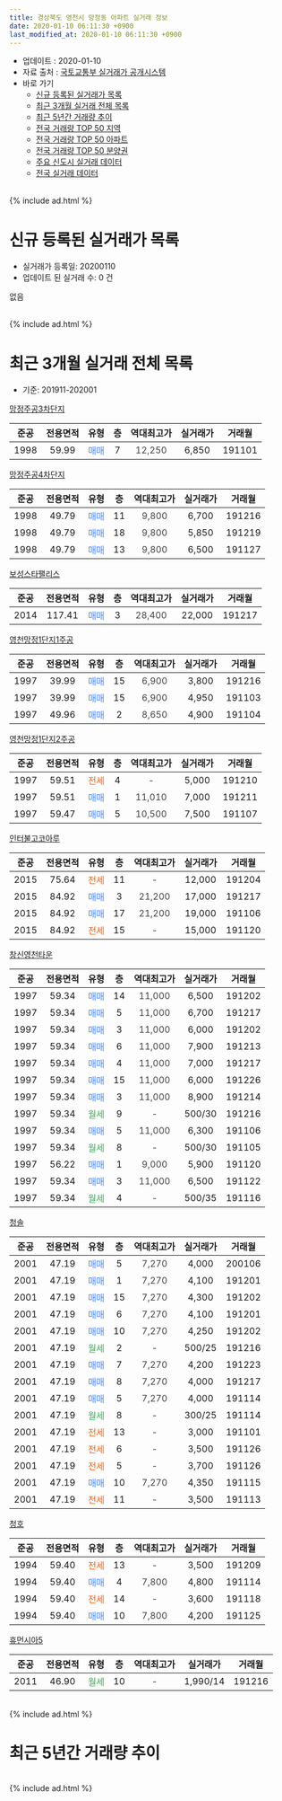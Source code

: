 ```yaml
---
title: 경상북도 영천시 망정동 아파트 실거래 정보
date: 2020-01-10 06:11:30 +0900
last_modified_at: 2020-01-10 06:11:30 +0900
---
```


* 업데이트 : 2020-01-10
* 자료 출처 : [국토교통부 실거래가 공개시스템](http://rt.molit.go.kr)
* 바로 가기
    * [신규 등록된 실거래가 목록](#신규-등록된-실거래가-목록)
    * [최근 3개월 실거래 전체 목록](#최근-3개월-실거래-전체-목록)
    * [최근 5년간 거래량 추이](#최근-5년간-거래량-추이)
    * [전국 거래량 TOP 50 지역](https://inasie.github.io/apt-trade-info/최근-3개월-전국에서-가장-거래가-많이-발생한-지역)
    * [전국 거래량 TOP 50 아파트](https://inasie.github.io/apt-trade-info/최근-3개월-전국에서-가장-거래가-많이-발생한-아파트)
    * [전국 거래량 TOP 50 분양권](https://inasie.github.io/apt-trade-info/최근-3개월-전국에서-가장-거래가-많이-발생한-분양권)
    * [주요 신도시 실거래 데이터](https://inasie.github.io/apt-trade-info/주요-신도시)
    * [전국 실거래 데이터](https://inasie.github.io/apt-trade-info/전국)
<br>
{% include ad.html %}
<br>

# 신규 등록된 실거래가 목록
* 실거래가 등록일: 20200110
* 업데이트 된 실거래 수: 0 건

없음

<br>
{% include ad.html %}
<br>

# 최근 3개월 실거래 전체 목록
* 기준: 201911-202001


[망정주공3차단지](https://search.naver.com/search.naver?query=%EA%B2%BD%EC%83%81%EB%B6%81%EB%8F%84+%EC%98%81%EC%B2%9C%EC%8B%9C+%EB%A7%9D%EC%A0%95%EB%8F%99+%EB%A7%9D%EC%A0%95%EC%A3%BC%EA%B3%B53%EC%B0%A8%EB%8B%A8%EC%A7%80)

|준공|전용면적|유형|층|역대최고가|실거래가|거래월|
|:---:|:---:|:---:|:---:|:---:|:---:|:---:|
|1998|59.99|<span style="color:#4285f3">매매</span>|7|<span style="color:#444444">12,250</span>|6,850|191101|

[망정주공4차단지](https://search.naver.com/search.naver?query=%EA%B2%BD%EC%83%81%EB%B6%81%EB%8F%84+%EC%98%81%EC%B2%9C%EC%8B%9C+%EB%A7%9D%EC%A0%95%EB%8F%99+%EB%A7%9D%EC%A0%95%EC%A3%BC%EA%B3%B54%EC%B0%A8%EB%8B%A8%EC%A7%80)

|준공|전용면적|유형|층|역대최고가|실거래가|거래월|
|:---:|:---:|:---:|:---:|:---:|:---:|:---:|
|1998|49.79|<span style="color:#4285f3">매매</span>|11|<span style="color:#444444">9,800</span>|6,700|191216|
|1998|49.79|<span style="color:#4285f3">매매</span>|18|<span style="color:#444444">9,800</span>|5,850|191219|
|1998|49.79|<span style="color:#4285f3">매매</span>|13|<span style="color:#444444">9,800</span>|6,500|191127|

[보성스타팰리스](https://search.naver.com/search.naver?query=%EA%B2%BD%EC%83%81%EB%B6%81%EB%8F%84+%EC%98%81%EC%B2%9C%EC%8B%9C+%EB%A7%9D%EC%A0%95%EB%8F%99+%EB%B3%B4%EC%84%B1%EC%8A%A4%ED%83%80%ED%8C%B0%EB%A6%AC%EC%8A%A4)

|준공|전용면적|유형|층|역대최고가|실거래가|거래월|
|:---:|:---:|:---:|:---:|:---:|:---:|:---:|
|2014|117.41|<span style="color:#4285f3">매매</span>|3|<span style="color:#444444">28,400</span>|22,000|191217|

[영천망정1단지1주공](https://search.naver.com/search.naver?query=%EA%B2%BD%EC%83%81%EB%B6%81%EB%8F%84+%EC%98%81%EC%B2%9C%EC%8B%9C+%EB%A7%9D%EC%A0%95%EB%8F%99+%EC%98%81%EC%B2%9C%EB%A7%9D%EC%A0%951%EB%8B%A8%EC%A7%801%EC%A3%BC%EA%B3%B5)

|준공|전용면적|유형|층|역대최고가|실거래가|거래월|
|:---:|:---:|:---:|:---:|:---:|:---:|:---:|
|1997|39.99|<span style="color:#4285f3">매매</span>|15|<span style="color:#444444">6,900</span>|3,800|191216|
|1997|39.99|<span style="color:#4285f3">매매</span>|15|<span style="color:#444444">6,900</span>|4,950|191103|
|1997|49.96|<span style="color:#4285f3">매매</span>|2|<span style="color:#444444">8,650</span>|4,900|191104|

[영천망정1단지2주공](https://search.naver.com/search.naver?query=%EA%B2%BD%EC%83%81%EB%B6%81%EB%8F%84+%EC%98%81%EC%B2%9C%EC%8B%9C+%EB%A7%9D%EC%A0%95%EB%8F%99+%EC%98%81%EC%B2%9C%EB%A7%9D%EC%A0%951%EB%8B%A8%EC%A7%802%EC%A3%BC%EA%B3%B5)

|준공|전용면적|유형|층|역대최고가|실거래가|거래월|
|:---:|:---:|:---:|:---:|:---:|:---:|:---:|
|1997|59.51|<span style="color:#ff5a00">전세</span>|4|<span style="color:#444444">-</span>|5,000|191210|
|1997|59.51|<span style="color:#4285f3">매매</span>|1|<span style="color:#444444">11,010</span>|7,000|191211|
|1997|59.47|<span style="color:#4285f3">매매</span>|5|<span style="color:#444444">10,500</span>|7,500|191107|

[인터불고코아루](https://search.naver.com/search.naver?query=%EA%B2%BD%EC%83%81%EB%B6%81%EB%8F%84+%EC%98%81%EC%B2%9C%EC%8B%9C+%EB%A7%9D%EC%A0%95%EB%8F%99+%EC%9D%B8%ED%84%B0%EB%B6%88%EA%B3%A0%EC%BD%94%EC%95%84%EB%A3%A8)

|준공|전용면적|유형|층|역대최고가|실거래가|거래월|
|:---:|:---:|:---:|:---:|:---:|:---:|:---:|
|2015|75.64|<span style="color:#ff5a00">전세</span>|11|<span style="color:#444444">-</span>|12,000|191204|
|2015|84.92|<span style="color:#4285f3">매매</span>|3|<span style="color:#444444">21,200</span>|17,000|191217|
|2015|84.92|<span style="color:#4285f3">매매</span>|17|<span style="color:#444444">21,200</span>|19,000|191106|
|2015|84.92|<span style="color:#ff5a00">전세</span>|15|<span style="color:#444444">-</span>|15,000|191120|

[창신영천타운](https://search.naver.com/search.naver?query=%EA%B2%BD%EC%83%81%EB%B6%81%EB%8F%84+%EC%98%81%EC%B2%9C%EC%8B%9C+%EB%A7%9D%EC%A0%95%EB%8F%99+%EC%B0%BD%EC%8B%A0%EC%98%81%EC%B2%9C%ED%83%80%EC%9A%B4)

|준공|전용면적|유형|층|역대최고가|실거래가|거래월|
|:---:|:---:|:---:|:---:|:---:|:---:|:---:|
|1997|59.34|<span style="color:#4285f3">매매</span>|14|<span style="color:#444444">11,000</span>|6,500|191202|
|1997|59.34|<span style="color:#4285f3">매매</span>|5|<span style="color:#444444">11,000</span>|6,700|191217|
|1997|59.34|<span style="color:#4285f3">매매</span>|3|<span style="color:#444444">11,000</span>|6,000|191202|
|1997|59.34|<span style="color:#4285f3">매매</span>|6|<span style="color:#444444">11,000</span>|7,900|191213|
|1997|59.34|<span style="color:#4285f3">매매</span>|4|<span style="color:#444444">11,000</span>|7,000|191217|
|1997|59.34|<span style="color:#4285f3">매매</span>|15|<span style="color:#444444">11,000</span>|6,000|191226|
|1997|59.34|<span style="color:#4285f3">매매</span>|3|<span style="color:#444444">11,000</span>|8,900|191214|
|1997|59.34|<span style="color:#34a853">월세</span>|9|<span style="color:#444444">-</span>|500/30|191216|
|1997|59.34|<span style="color:#4285f3">매매</span>|5|<span style="color:#444444">11,000</span>|6,300|191106|
|1997|59.34|<span style="color:#34a853">월세</span>|8|<span style="color:#444444">-</span>|500/30|191105|
|1997|56.22|<span style="color:#4285f3">매매</span>|1|<span style="color:#444444">9,000</span>|5,900|191120|
|1997|59.34|<span style="color:#4285f3">매매</span>|3|<span style="color:#444444">11,000</span>|6,500|191122|
|1997|59.34|<span style="color:#34a853">월세</span>|4|<span style="color:#444444">-</span>|500/35|191116|

[청솔](https://search.naver.com/search.naver?query=%EA%B2%BD%EC%83%81%EB%B6%81%EB%8F%84+%EC%98%81%EC%B2%9C%EC%8B%9C+%EB%A7%9D%EC%A0%95%EB%8F%99+%EC%B2%AD%EC%86%94)

|준공|전용면적|유형|층|역대최고가|실거래가|거래월|
|:---:|:---:|:---:|:---:|:---:|:---:|:---:|
|2001|47.19|<span style="color:#4285f3">매매</span>|5|<span style="color:#444444">7,270</span>|4,000|200106|
|2001|47.19|<span style="color:#4285f3">매매</span>|1|<span style="color:#444444">7,270</span>|4,100|191201|
|2001|47.19|<span style="color:#4285f3">매매</span>|15|<span style="color:#444444">7,270</span>|4,300|191202|
|2001|47.19|<span style="color:#4285f3">매매</span>|6|<span style="color:#444444">7,270</span>|4,100|191201|
|2001|47.19|<span style="color:#4285f3">매매</span>|10|<span style="color:#444444">7,270</span>|4,250|191202|
|2001|47.19|<span style="color:#34a853">월세</span>|2|<span style="color:#444444">-</span>|500/25|191216|
|2001|47.19|<span style="color:#4285f3">매매</span>|7|<span style="color:#444444">7,270</span>|4,200|191223|
|2001|47.19|<span style="color:#4285f3">매매</span>|8|<span style="color:#444444">7,270</span>|4,000|191217|
|2001|47.19|<span style="color:#4285f3">매매</span>|5|<span style="color:#444444">7,270</span>|4,000|191114|
|2001|47.19|<span style="color:#34a853">월세</span>|8|<span style="color:#444444">-</span>|300/25|191114|
|2001|47.19|<span style="color:#ff5a00">전세</span>|13|<span style="color:#444444">-</span>|3,000|191101|
|2001|47.19|<span style="color:#ff5a00">전세</span>|6|<span style="color:#444444">-</span>|3,500|191126|
|2001|47.19|<span style="color:#ff5a00">전세</span>|5|<span style="color:#444444">-</span>|3,700|191126|
|2001|47.19|<span style="color:#4285f3">매매</span>|10|<span style="color:#444444">7,270</span>|4,350|191115|
|2001|47.19|<span style="color:#ff5a00">전세</span>|11|<span style="color:#444444">-</span>|3,500|191113|


<script async src="//pagead2.googlesyndication.com/pagead/js/adsbygoogle.js"></script>
<!-- 기본 -->
<ins class="adsbygoogle"
     style="display:block"
     data-ad-client="ca-pub-2446590836940007"
     data-ad-slot="1659523306"
     data-ad-format="auto"
     data-full-width-responsive="true"></ins>
<script>
(adsbygoogle = window.adsbygoogle || []).push({});
</script>


[청호](https://search.naver.com/search.naver?query=%EA%B2%BD%EC%83%81%EB%B6%81%EB%8F%84+%EC%98%81%EC%B2%9C%EC%8B%9C+%EB%A7%9D%EC%A0%95%EB%8F%99+%EC%B2%AD%ED%98%B8)

|준공|전용면적|유형|층|역대최고가|실거래가|거래월|
|:---:|:---:|:---:|:---:|:---:|:---:|:---:|
|1994|59.40|<span style="color:#ff5a00">전세</span>|13|<span style="color:#444444">-</span>|3,500|191209|
|1994|59.40|<span style="color:#4285f3">매매</span>|4|<span style="color:#444444">7,800</span>|4,800|191114|
|1994|59.40|<span style="color:#ff5a00">전세</span>|14|<span style="color:#444444">-</span>|3,600|191118|
|1994|59.40|<span style="color:#4285f3">매매</span>|10|<span style="color:#444444">7,800</span>|4,200|191125|

[휴먼시아5](https://search.naver.com/search.naver?query=%EA%B2%BD%EC%83%81%EB%B6%81%EB%8F%84+%EC%98%81%EC%B2%9C%EC%8B%9C+%EB%A7%9D%EC%A0%95%EB%8F%99+%ED%9C%B4%EB%A8%BC%EC%8B%9C%EC%95%845)

|준공|전용면적|유형|층|역대최고가|실거래가|거래월|
|:---:|:---:|:---:|:---:|:---:|:---:|:---:|
|2011|46.90|<span style="color:#34a853">월세</span>|10|<span style="color:#444444">-</span>|1,990/14|191216|


<br>
{% include ad.html %}
<br>

# 최근 5년간 거래량 추이


<div style="width:100%;">
    <canvas id="deal_progress" height="200"></canvas>
</div>

<script>
new Chart(document.getElementById("deal_progress"), {
    type: 'line',
    data: {
        labels: ['201501','201502','201503','201504','201505','201506','201507','201508','201509','201510','201511','201512','201601','201602','201603','201604','201605','201606','201607','201608','201609','201610','201611','201612','201701','201702','201703','201704','201705','201706','201707','201708','201709','201710','201711','201712','201801','201802','201803','201804','201805','201806','201807','201808','201809','201810','201811','201812','201901','201902','201903','201904','201905','201906','201907','201908','201909','201910','201911','201912','202001'],
        datasets: [{
            label: '매매',
            pointRadius: 1,
            data: [38, 19, 34, 27, 29, 34, 33, 27, 37, 53, 40, 17, 16, 17, 22, 25, 23, 13, 14, 23, 17, 21, 16, 25, 20, 31, 31, 26, 15, 21, 15, 15, 20, 15, 18, 16, 28, 23, 28, 22, 15, 20, 11, 11, 14, 20, 17, 11, 17, 18, 32, 19, 12, 14, 17, 12, 15, 11, 13, 19, 1],
            borderColor: "rgba(255, 201, 14, 1)",
            backgroundColor: "rgba(255, 201, 14, 0.5)",
            fill: false,
            lineTension: 0
        },{
            label: '전월세',
            pointRadius: 1,
            data: [18, 12, 23, 74, 81, 45, 8, 14, 11, 16, 10, 21, 27, 46, 25, 61, 94, 56, 22, 3, 9, 17, 13, 10, 10, 21, 22, 59, 94, 41, 13, 27, 6, 24, 14, 20, 42, 16, 23, 44, 100, 31, 15, 17, 9, 12, 9, 8, 10, 17, 15, 23, 227, 41, 22, 20, 27, 30, 9, 6, 0],
            borderColor: "rgba(0, 141, 185, 1)",
            backgroundColor: "rgba(0, 141, 185, 0.5)",
            fill: false,
            lineTension: 0
        }
        ]
    },
    options: {
        responsive: true,
        title: {
            display: false
        },
        tooltips: {
            mode: 'index',
            intersect: false
        },
        hover: {
            mode: 'nearest',
            intersect: true
        },
        scales: {
            xAxes: [{
                display: true,
                scaleLabel: {
                    display: true,
                    labelString: '년/월'
                }
            }],
            yAxes: [{
                display: true,
                ticks: {
                    suggestedMin: 0,
                },
                scaleLabel: {
                    display: true,
                    labelString: '실거래 수'
                }
            }]
        }
    }
});

</script>


<br>
{% include ad.html %}
<br>

